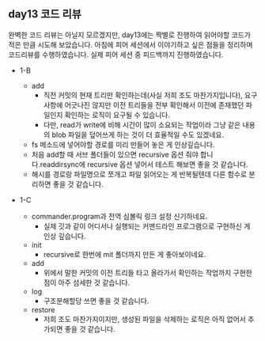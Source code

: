 ## day13 코드 리뷰

완벽한 코드 리뷰는 아닐지 모르겠지만, day13에는 짝별로 진행하여 읽어야할 코드가 적은 만큼 시도해 보았습니다.
아침에 피어 세션에서 이야기하고 싶은 점들을 정리하며 코드리뷰를 수행하였습니다. 실제 피어 세션 중 피드백까지 진행하였습니다.

- 1-B

  - add
    - 직전 커밋의 현재 트리만 확인하는데(사실 저희 조도 마찬가지입니다), 요구사항에 어긋나진 않지만 이전 트리들을 전부 확인해서 이전에 존재했던 파일인지 확인하는 로직이 요구될 수 있습니다.
    - 다만, read가 write에 비해 시간이 많이 소요되는 작업이라 그냥 같은 내용의 blob 파일을 덮어쓰게 하는 것이 더 효율적일 수도 있겠네요.
  - fs 메소드에 넣어야할 경로를 미리 만들어 놓은 게 인상깊습니다.
  - 처음 add할 때 서브 폴더들이 있으면 recursive 옵션 줘야 합니다.readdirsync에 recursive 옵션 넣어서 테스트 해보면 좋을 것 같습니다.
  - 해시를 경로랑 파일명으로 쪼개고 파일 읽어오는 게 반복될텐데 다른 함수로 분리하면 좋을 것 같습니다.

- 1-C
  - commander.program과 전역 심볼릭 링크 설정 신기하네요.
    - 실제 깃과 같이 어디서나 실행되는 커맨드라인 프로그램으로 구현하신 게 인상 깊습니다.
  - init
    - recursive로 한번에 mit 폴더까지 만든 게 좋아보이네요.
  - add
    - 위에서 말한 커밋의 이전 트리들 타고 올라가서 확인하는 작업까지 구현한 점이 아주 섬세한 것 같습니다.
  - log
    - 구조분해할당 쓰면 좋을 것 같습니다.
  - restore
    - 저희 조도 마찬가지이지만, 생성된 파일을 삭제하는 로직은 아직 없어서 추가되면 좋을 것 같습니다.
